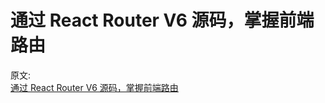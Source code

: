 # 通过 React Router V6 源码，掌握前端路由

原文:  
[通过 React Router V6 源码，掌握前端路由](https://mp.weixin.qq.com/s/3DxZ0UdH9CKOMzfAo_x0XQ)
